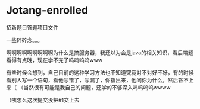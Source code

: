 # Jotang-enrolled
招新题目答题项目文件













一些碎碎念。。。



啊啊啊啊啊啊啊啊啊为什么是搞服务器，我还以为会是java的相关知识，看后端题看得有点晚，现在学不完了呜呜呜呜www



有些时候会想到，自己目前的这种学习方法也不知道究竟对不对好不好，有的时候看别人写一个语句，看他写错了，写漏了，你指出来，他问你为什么，然后答不上来（
（当然很有可能是我自己的问题，还学的不够深入呜呜呜呜wwww

（咦怎么这次提交没把#1交上去
